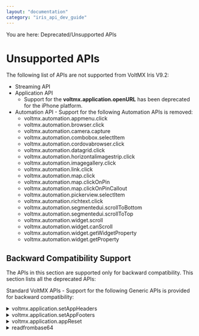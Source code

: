 ```yaml
---
layout: "documentation"
category: "iris_api_dev_guide"
---
```

                            

You are here: Deprecated/Unsupported APIs

Unsupported APIs
================

The following list of APIs are not supported from VoltMX Iris V9.2:

*   Streaming API
*   Application API
    *   Support for the **voltmx.application.openURL** has been deprecated for the iPhone platform.
*   Automation API - Support for the following Automation APIs is removed:
    *   voltmx.automation.appmenu.click 
    *   voltmx.automation.browser.click
    *   voltmx.automation.camera.capture
    *   voltmx.automation.combobox.selectItem
    *   voltmx.automation.cordovabrowser.click
    *   voltmx.automation.datagrid.click
    *   voltmx.automation.horizontalimagestrip.click
    *   voltmx.automation.imagegallery.click
    *   voltmx.automation.link.click
    *   voltmx.automation.map.click
    *   voltmx.automation.map.clickOnPin
    *   voltmx.automation.map.clickOnPinCallout
    *   voltmx.automation.pickerview.selectItem
    *   voltmx.automation.richtext.click
    *   voltmx.automation.segmentedui.scrollToBottom
    *   voltmx.automation.segmentedui.scrollToTop
    *   voltmx.automation.widget.scroll
    *   voltmx.automation.widget.canScroll
    *   voltmx.automation.widget.getWidgetProperty
    *   voltmx.automation.widget.getProperty

Backward Compatibility Support
------------------------------

The APIs in this section are supported only for backward compatibility. This section lists all the deprecated APIs:

Standard VoltMX APIs - Support for the following Generic APIs is provided for backward compatibility:


<details close markdown="block"><summary>voltmx.application.setAppHeaders</summary>

This API allows you to set header at the application level with the given input values.

<b>Syntax</b>

voltmx.application.setAppHeaders([headerlist](#headerlist))

<b>Input Parameters</b>

headerlist \[Array\] - Mandatory

Specifies the list of attributes for the header

<b>Return Values</b>

None.

<b>Platform Availability</b>

Available on all platforms.

</details>
<details close markdown="block"><summary>voltmx.application.setAppFooters</summary>

This API allows you to set footer at the application level with the given input values.

> **_Note:_** This API is deprecated and only works for backward compatibility.

<b>Syntax</b>

voltmx.application.setAppFooters([footerlist](#footerlist))

<b>Input Parameters</b>

footerlist \[Array\] - Mandatory

Specifies the list of attributes for the footer

<b>Return Values</b>

None.

<b>Implementation Details</b>

To access the footer elements, use the following syntax:

app.footers.hboxID.widgetID

<b>Platform Availability</b>

Available on all Platforms.

</details>
<details close markdown="block"><summary>voltmx.application.appReset</summary>

This API is used to reset the application. When this method is called, the data which was loaded during transactionaldataload event of forms is cleared (reset).

> **_Note:_** This API is deprecated and only works for backward compatibility.

<b>Syntax</b>

voltmx.application.appReset()

<b>Input Parameters</b>

None

<b>Return Values</b>

None.

<b>Platform Availability</b>

Available on all platforms.

<b>Example</b>

{% highlight VoltMx %}voltmx.application.appReset(); Resets the application data.
{% endhighlight %}

</details>
<details close markdown="block"><summary>readfrombase64</summary>

This API provides you the ability to read rawbytes from a base 64 encoded string.

<b>Syntax</b>

readfrombase64()

<b>Input Parameters</b>

The following table explains the input parameters for this API:

  
| Parameter/Type | Required | Description |
| --- | --- | --- |
| base64String \[String\] | yes | The base64 encoded string from which you want to read the rawbytes |
|  |  |  |

<b>Return Values</b>

The following are the return values for this API:

  
| Value/Type | Interpretation of return value | Remarks |
| --- | --- | --- |
| myrawbytes \[JSObject\] | The rawbytes of the specified base64 encoded string |  |
| nil | _nil_ is returned if the input is not a base64 encoded string |  |

<b>Platform Availability</b>

Android, Windows, and SPA.

<b>Example</b>

\-- Converts the base64String to rawbytes.

local myrawbytes = readfrombase64(base64String)

\-- The rawbytes extracted from the readfrombase64 API are passed to the crypto.decrypt API.

local decryptedstring = crypto.decrypt("aes",aeskey,myrawbytes);

![](resources/prettify/onload.png)

</details>